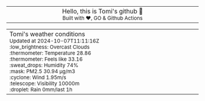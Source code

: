 
<div align="center">
<table>
<tbody>
<td align="center">
<img width="2000" height="0"><br>
Hello, this is Tomi's github 👋<br>
<sup>Built with ❤️, GO & Github Actions</sup><br>
<img width="2000" height="0">
</td>
</tbody>
</table>
</div>
<table>
<tbody>
<td align="left">
<img width="2000" height="0"><br>
Tomi's weather conditions<br>
<sup>Updated at 2024-10-07T11:11:16Z</sup><br>
<sup>:low_brightness: Overcast Clouds</sup><br>
<sup>:thermometer: Temperature 28.86 </sup><br>
<sup>:thermometer: Feels like 33.16</sup><br>
<sup>:sweat_drops: Humidity 74%</sup><br>
<sup>:mask: PM2.5 30.94 μg/m3</sup><br>
<sup>:cyclone: Wind 1.95m/s </sup><br>
<sup>:telescope: Visibility 10000m </sup><br>
<sup>:droplet: Rain 0mm/last 1h </sup><br>
<img width="2000" height="0">
</td>
<td align="left">
<img width="2000" height="0"><br>
<br>
<img width="2000" height="0">
</td>
</tbody>
</table>
</div>
    